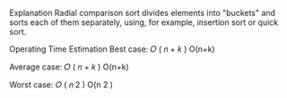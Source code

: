 Explanation
Radial comparison sort divides elements into "buckets" and sorts each of them separately, using, for example, insertion sort or quick sort.

Operating Time Estimation
Best case:
𝑂
(
𝑛
+
𝑘
)
O(n+k)

Average case:
𝑂
(
𝑛
+
𝑘
)
O(n+k)

Worst case:
𝑂
(
𝑛
2
)
O(n
2
 )